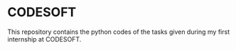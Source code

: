 # CODESOFT
This repository contains the python codes of the tasks given during my first internship at CODESOFT.
